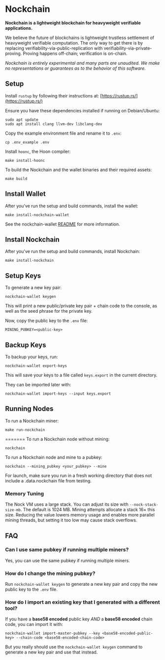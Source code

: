 # Nockchain

**Nockchain is a lightweight blockchain for heavyweight verifiable applications.**


We believe the future of blockchains is lightweight trustless settlement of heavyweight verifiable computation. The only way to get there is by replacing verifiability-via-public-replication with verifiability-via-private-proving. Proving happens off-chain; verification is on-chain.

*Nockchain is entirely experimental and many parts are unaudited. We make no representations or guarantees as to the behavior of this software.*


## Setup

Install `rustup` by following their instructions at: [https://rustup.rs/](https://rustup.rs/)

Ensure you have these dependencies installed if running on Debian/Ubuntu:
```
sudo apt update
sudo apt install clang llvm-dev libclang-dev
```

Copy the example environment file and rename it to `.env`:
```
cp .env_example .env
```

Install `hoonc`, the Hoon compiler:

```
make install-hoonc
```

To build the Nockchain and the wallet binaries and their required assets:

```
make build
```

## Install Wallet

After you've run the setup and build commands, install the wallet:

```
make install-nockchain-wallet
```

See the nockchain-wallet [README](./crates/nockchain-wallet/README.md) for more information.


## Install Nockchain

After you've run the setup and build commands, install Nockchain:

```
make install-nockchain
```

## Setup Keys

To generate a new key pair:

```
nockchain-wallet keygen
```

This will print a new public/private key pair + chain code to the console, as well as the seed phrase for the private key.

Now, copy the public key to the `.env` file:

```
MINING_PUBKEY=<public-key>
```

## Backup Keys

To backup your keys, run:

```
nockchain-wallet export-keys
```

This will save your keys to a file called `keys.export` in the current directory.

They can be imported later with:

```
nockchain-wallet import-keys --input keys.export
```

## Running Nodes

To run a Nockchain miner:

```
make run-nockchain
```

=======
To run a Nockchain node without mining:

```
nockchain
```

To run a Nockchain node and mine to a pubkey:

```
nockchain --mining_pubkey <your_pubkey> --mine
```

For launch, make sure you run in a fresh working directory that does not include a .data.nockchain file from testing.

### Memory Tuning

The Nock VM uses a large stack. You can adjust its size with `--nock-stack-size-mb`.
The default is 1024 MB. Mining attempts allocate a stack 16× this size.
Reducing the value lowers memory usage and enables more parallel mining
threads, but setting it too low may cause stack overflows.


## FAQ

### Can I use same pubkey if running multiple miners?

Yes, you can use the same pubkey if running multiple miners.

### How do I change the mining pubkey?

Run `nockchain-wallet keygen` to generate a new key pair and copy the new public key to the `.env` file.

### How do I import an existing key that I generated with a different tool?

If you have a **base58 encoded** public key *AND* a **base58 encoded** chain code, you can import it with:

```
nockchain-wallet import-master-pubkey --key <base58-encoded-public-key> --chain-code <base58-encoded-chain-code>
```

But you really should use the `nockchain-wallet keygen` command to generate a new key pair and use that instead.
